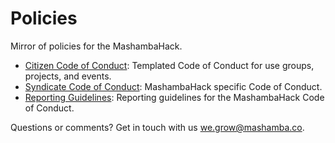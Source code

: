 Policies
========

Mirror of policies for the MashambaHack. 

* [Citizen Code of Conduct](citizen_code_of_conduct.md): Templated Code of Conduct for use groups, projects, and events.
* [Syndicate Code of Conduct](syndicate_code_of_conduct.md): MashambaHack specific Code of Conduct.
* [Reporting Guidelines](reporting_guidelines.md): Reporting guidelines for the MashambaHack Code of Conduct.

Questions or comments? Get in touch with us we.grow@mashamba.co.
